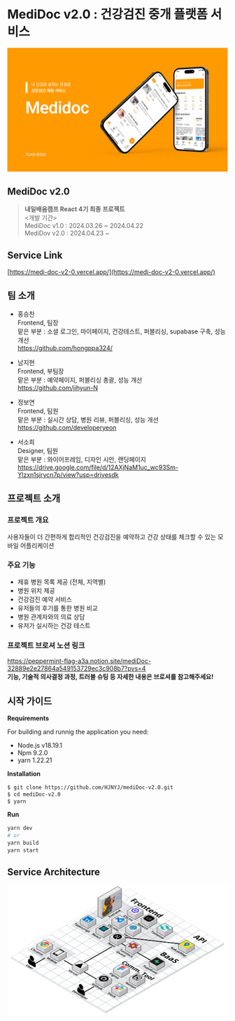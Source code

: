 # MediDoc v2.0 : 건강검진 중개 플랫폼 서비스
 ![MediDoc 로고](https://github.com/HJNYJ/mediDoc-v2.0/blob/dev/src/assets/images/banner.png)

## MediDoc v2.0
> **내일배움캠프 React 4기 최종 프로젝트**   
> <개발 기간>   
> MediDoc v1.0 : 2024.03.26 ~ 2024.04.22   
> MediDov v2.0 : 2024.04.23 ~


## Service Link
[https://medi-doc-v2-0.vercel.app/](https://medi-doc-v2-0.vercel.app/)


## 팀 소개
* 홍승찬   
  Frontend, 팀장   
  맡은 부분 : 소셜 로그인, 마이페이지, 건강테스트, 퍼블리싱, supabase 구축, 성능 개선   
  <https://github.com/hongppa324/>

* 남지현   
  Frontend, 부팀장   
  맡은 부분 : 예약페이지, 퍼블리싱 총괄, 성능 개선   
  <https://github.com/jihyun-N>

* 정보연   
  Frontend, 팀원   
  맡은 부분 : 실시간 상담, 병원 리뷰, 퍼블리싱, 성능 개선   
  <https://github.com/developeryeon>

* 서소희   
  Designer, 팀원   
  맡은 부분 : 와이어프레임, 디자인 시안, 랜딩페이지   
  <https://drive.google.com/file/d/12AXjNaM1uc_wc93Sm-Ylzxn1sjrycn7p/view?usp=drivesdk>


## 프로젝트 소개
### 프로젝트 개요
사용자들이 더 간편하게 합리적인 건강검진을 예약하고 건강 상태를 체크할 수 있는 모바일 어플리케이션

### 주요 기능
* 제휴 병원 목록 제공 (전체, 지역별) 
* 병원 위치 제공
* 건강검진 예약 서비스 
* 유저들의 후기를 통한 병원 비교  
* 병원 관계자와의 의료 상담 
* 유저가 실시하는 건강 테스트

### 프로젝트 브로셔 노션 링크
 <https://peppermint-flag-a3a.notion.site/mediDoc-32889e2e27864a549153729ec3c908b7?pvs=4>   
 **기능, 기술적 의사결정 과정, 트러블 슈팅 등 자세한 내용은 브로셔를 참고해주세요!**

## 시작 가이드
**Requirements** 

For building and runnig the application you need:
* Node.js v18.19.1
* Npm 9.2.0
* yarn 1.22.21  
  
**Installation**
```
$ git clone https://github.com/HJNYJ/mediDoc-v2.0.git
$ cd mediDoc-v2.0
$ yarn
```

**Run**
```bash
yarn dev
# or
yarn build
yarn start
```

## Service Architecture
![아키텍처](https://github.com/HJNYJ/mediDoc-v2.0/blob/dev/src/assets/images/architecture.png)
